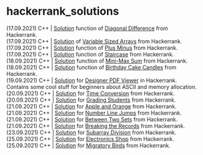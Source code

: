 # hackerrank_solutions

(17.09.2021) C++ | [Solution](https://github.com/younver/hackerrank_solutions/blob/main/diagonal_difference.cpp) function of [Diagonal Difference](https://www.hackerrank.com/challenges/diagonal-difference/problem) from Hackerrank. <br>
(17.09.2021) C++ | [Solution](https://github.com/younver/hackerrank_solutions/blob/main/variable_sized_arrays.cpp) of [Variable Sized Arrays](https://www.hackerrank.com/challenges/variable-sized-arrays/problem) from Hackerrank. <br>
(17.09.2021) C++ | [Solution](https://github.com/younver/hackerrank_solutions/blob/main/plus_minus.cpp) function of [Plus Minus](https://www.hackerrank.com/challenges/plus-minus/problem) from Hackerrank.<br>
(17.09.2021) C++ | [Solution](https://github.com/younver/hackerrank_solutions/blob/main/staircase.cpp) function of [Staircase](https://www.hackerrank.com/challenges/staircase/problem) from Hackerrank.<br>
(18.09.2021) C++ | [Solution](https://github.com/younver/hackerrank_solutions/blob/main/mini_max_sum.cpp) function of [Mini-Max Sum](https://www.hackerrank.com/challenges/mini-max-sum/problem) from Hackerrank.<br>
(18.09.2021) C++ | [Solution](https://github.com/younver/hackerrank_solutions/blob/main/birthday_cake_candles.cpp) function of [Birthday Cake Candles](https://www.hackerrank.com/challenges/birthday-cake-candles/problem) from Hackerrank. <br>
(19.09.2021) C++ | [Solution](https://github.com/younver/hackerrank_solutions/blob/main/designer_pdf_viewer.cpp) for [Designer PDF Viewer](https://www.hackerrank.com/challenges/designer-pdf-viewer/problem) in Hackerrank. Contains some cool stuff for beginners about ASCII and memory allocation. <br>
(20.09.2021) C++ | [Solution](https://github.com/younver/hackerrank_solutions/blob/main/time_conversion.cpp) for [Time Conversion](https://www.hackerrank.com/challenges/time-conversion/problem) from Hackerrank. <br>
(20.09.2021) C++ | [Solution](https://github.com/younver/hackerrank_solutions/blob/main/grading_students.cpp) for [Grading Students](https://www.hackerrank.com/challenges/grading/problem) from Hackerrank. <br>
(21.09.2021) C++ | [Solution](https://github.com/younver/hackerrank_solutions/blob/main/apple_and_orange.cpp) for [Apple and Orange](https://www.hackerrank.com/challenges/apple-and-orange) from Hackerrank. <br>
(21.09.2021) C++ | [Solution](https://github.com/younver/hackerrank_solutions/blob/main/number_line_jumps.cpp) for [Number Line Jumps](https://www.hackerrank.com/challenges/kangaroo/problem) from Hackerrank. <br>
(21.09.2021) C++ | [Solution](https://github.com/younver/hackerrank_solutions/blob/main/between_two_sets.cpp) for [Between Two Sets](https://www.hackerrank.com/challenges/between-two-sets/problem) from Hackerrank. <br>
(21.09.2021) C++ | [Solution](https://github.com/younver/hackerrank_solutions/blob/main/breaking_the_records.cpp) for [Breaking the Records](https://www.hackerrank.com/challenges/breaking-best-and-worst-records/problem) from Hackerrank. <br>
(23.09.2021) C++ | [Solution](https://github.com/younver/hackerrank_solutions/blob/main/subarray_division.cpp) for [Subarray Division](https://www.hackerrank.com/challenges/the-birthday-bar/problem) from Hackerrank. <br>
(25.09.2021) C++ | [Solution](https://github.com/younver/hackerrank_solutions/blob/main/electronics_shop.cpp) for [Electronics Shop](https://www.hackerrank.com/challenges/electronics-shop/problem) from Hackerrank.<br>
(25.09.2021) C++ | [Solution](https://github.com/younver/hackerrank_solutions/blob/main/migratory_birds.cpp) for [Migratory Birds](https://www.hackerrank.com/challenges/migratory-birds/problem) from Hackerrank. <br>
